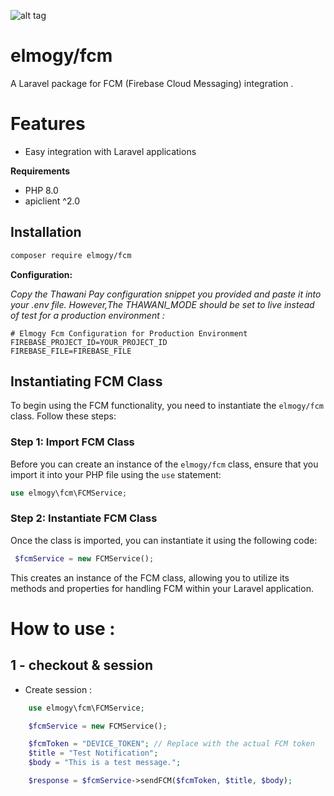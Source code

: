 ![alt tag](https://www.gstatic.com/devrel-devsite/prod/v5ab6fd0ad9c02b131b4d387b5751ac2c3616478c6dd65b5e931f0805efa1009c/firebase/images/lockup.svg)

# elmogy/fcm
A Laravel package for FCM (Firebase Cloud Messaging) integration . 

# Features
* Easy integration with Laravel applications

**Requirements**
* PHP 8.0 
* apiclient ^2.0

## Installation
```bash
composer require elmogy/fcm
```


**Configuration:** 

_Copy the Thawani Pay configuration snippet you provided and paste it into your .env file. However,The THAWANI_MODE should be set to live instead of test for a production environment :_
```
# Elmogy Fcm Configuration for Production Environment
FIREBASE_PROJECT_ID=YOUR_PROJECT_ID
FIREBASE_FILE=FIREBASE_FILE

```

## Instantiating FCM Class

To begin using the FCM functionality, you need to instantiate the `elmogy/fcm` class. Follow these steps:

### Step 1: Import FCM Class

Before you can create an instance of the `elmogy/fcm` class, ensure that you import it into your PHP file using the `use` statement:

```php
use elmogy\fcm\FCMService;
```

### Step 2: Instantiate FCM Class
Once the class is imported, you can instantiate it using the following code:
```php
 $fcmService = new FCMService();
```
This creates an instance of the FCM class, allowing you to utilize its methods and properties for handling FCM within your Laravel application.


# How to use :
## 1 - checkout & session

- Create session :
```php
    use elmogy\fcm\FCMService;

    $fcmService = new FCMService();

    $fcmToken = "DEVICE_TOKEN"; // Replace with the actual FCM token
    $title = "Test Notification";
    $body = "This is a test message.";

    $response = $fcmService->sendFCM($fcmToken, $title, $body);
   

```
